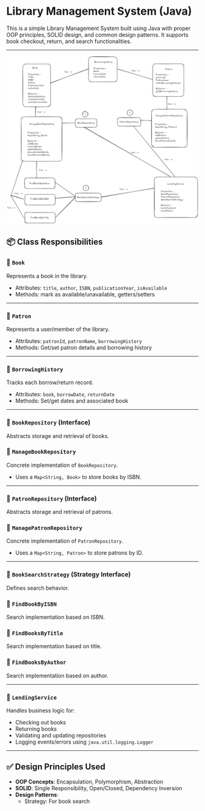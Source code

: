 # Library Management System (Java)

This is a simple Library Management System built using Java with proper OOP principles, SOLID design, and common design patterns. It supports book checkout, return, and search functionalities.

---
![img.png](img.png)
## 📦 Class Responsibilities

### 🔹 `Book`
Represents a book in the library.
- Attributes: `title`, `author`, `ISBN`, `publicationYear`, `isAvailable`
- Methods: mark as available/unavailable, getters/setters

---

### 🔹 `Patron`
Represents a user/member of the library.
- Attributes: `patronId`, `patronName`, `borrowingHistory`
- Methods: Get/set patron details and borrowing history

---

### 🔹 `BorrowingHistory`
Tracks each borrow/return record.
- Attributes: `book`, `borrowDate`, `returnDate`
- Methods: Set/get dates and associated book

---

### 🔹 `BookRepository` (Interface)
Abstracts storage and retrieval of books.

### 🔹 `ManageBookRepository`
Concrete implementation of `BookRepository`.
- Uses a `Map<String, Book>` to store books by ISBN.

---

### 🔹 `PatronRepository` (Interface)
Abstracts storage and retrieval of patrons.

### 🔹 `ManagePatronRepository`
Concrete implementation of `PatronRepository`.
- Uses a `Map<String, Patron>` to store patrons by ID.

---

### 🔹 `BookSearchStrategy` (Strategy Interface)
Defines search behavior.

### 🔹 `FindBookByISBN`
Search implementation based on ISBN.

### 🔹 `FindBooksByTitle`
Search implementation based on title.

### 🔹 `FindBooksByAuthor`
Search implementation based on author.

---

### 🔹 `LendingService`
Handles business logic for:
- Checking out books
- Returning books
- Validating and updating repositories
- Logging events/errors using `java.util.logging.Logger`

---

## ✅ Design Principles Used

- **OOP Concepts**: Encapsulation, Polymorphism, Abstraction
- **SOLID**: Single Responsibility, Open/Closed, Dependency Inversion
- **Design Patterns**:
    - Strategy: For book search




